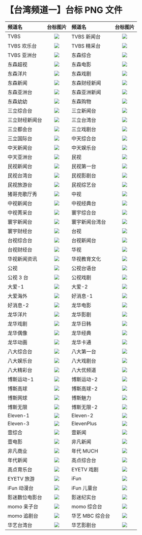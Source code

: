 # 【台湾频道一】台标 PNG 文件

| 频道名         |             台标图片             | 频道名          |             台标图片             |
| :------------- | :------------------------------: | :-------------- | :------------------------------: |
| TVBS           |    <img src="../tv/TVBS.png">    | TVBS 新闻台     |   <img src="../tv/TVBS1.png">    |
| TVBS 欢乐台    |   <img src="../tv/TVBS2.png">    | TVBS 精采台     |   <img src="../tv/TVBS3.png">    |
| TVBS 亚洲台    |   <img src="../tv/TVBS4.png">    | 东森综合        |    <img src="../tv/EBC1.png">    |
| 东森超视       |    <img src="../tv/EBC2.png">    | 东森电影        |    <img src="../tv/EBC3.png">    |
| 东森洋片       |    <img src="../tv/EBC4.png">    | 东森戏剧        |    <img src="../tv/EBC5.png">    |
| 东森新闻       |    <img src="../tv/EBC6.png">    | 东森财经新闻    |    <img src="../tv/EBC7.png">    |
| 东森亚洲台     |    <img src="../tv/EBC8.png">    | 东森亚洲新闻    |    <img src="../tv/EBC9.png">    |
| 东森幼幼       |   <img src="../tv/EBC10.png">    | 东森购物        |   <img src="../tv/EBC11.png">    |
| 三立综合台     |    <img src="../tv/SET1.png">    | 三立新闻台      |    <img src="../tv/SET2.png">    |
| 三立财经新闻台 |    <img src="../tv/SET3.png">    | 三立台湾台      |    <img src="../tv/SET4.png">    |
| 三立都会台     |    <img src="../tv/SET5.png">    | 三立戏剧台      |    <img src="../tv/SET6.png">    |
| 三立国际台     |    <img src="../tv/SET7.png">    | 中天综合台      |    <img src="../tv/CTI1.png">    |
| 中天新闻台     |    <img src="../tv/CTI2.png">    | 中天娱乐台      |    <img src="../tv/CTI3.png">    |
| 中天亚洲台     |    <img src="../tv/CTI4.png">    | 民视            |    <img src="../tv/FTV.png">     |
| 民视新闻台     |    <img src="../tv/FTV1.png">    | 民视第一台      |    <img src="../tv/FTV2.png">    |
| 民视台湾台     |    <img src="../tv/FTV3.png">    | 民视影剧台      |    <img src="../tv/FTV4.png">    |
| 民视旅游台     |    <img src="../tv/FTV5.png">    | 民视综艺台      |    <img src="../tv/FTV6.png">    |
| 猪哥亮歌厅秀   |    <img src="../tv/FTV7.png">    | 中视            |    <img src="../tv/CTV.png">     |
| 中视新闻台     |    <img src="../tv/CTV1.png">    | 中视经典台      |    <img src="../tv/CTV2.png">    |
| 中视菁采台     |    <img src="../tv/CTV3.png">    | 寰宇综合台      |  <img src="../tv/Global1.png">   |
| 寰宇新闻台     |  <img src="../tv/Global2.png">   | 寰宇新闻台湾台  |  <img src="../tv/Global3.png">   |
| 寰宇财经台     |  <img src="../tv/Global4.png">   | 台视            |    <img src="../tv/TTV.png">     |
| 台视综合台     |    <img src="../tv/TTV1.png">    | 台视新闻台      |    <img src="../tv/TTV2.png">    |
| 台视财经台     |    <img src="../tv/TTV3.png">    | 华视            |    <img src="../tv/CTS.png">     |
| 华视新闻资讯   |    <img src="../tv/CTS1.png">    | 华视教育文化    |    <img src="../tv/CTS2.png">    |
| 公视           |    <img src="../tv/PTS.png">     | 公视台语台      |    <img src="../tv/PTS1.png">    |
| 公视 3 台      |    <img src="../tv/PTS2.png">    | 公视戏剧        |    <img src="../tv/PTS3.png">    |
| 大爱-1         |   <img src="../tv/Daai1.png">    | 大爱-2          |   <img src="../tv/Daai2.png">    |
| 大爱海外       |   <img src="../tv/Daai3.png">    | 好消息-1        |  <img src="../tv/GoodTV1.png">   |
| 好消息-2       |  <img src="../tv/GoodTV2.png">   | 龙华电影        |    <img src="../tv/LTV1.png">    |
| 龙华洋片       |    <img src="../tv/LTV2.png">    | 龙华影剧        |    <img src="../tv/LTV3.png">    |
| 龙华戏剧       |    <img src="../tv/LTV4.png">    | 龙华日韩        |    <img src="../tv/LTV5.png">    |
| 龙华偶像       |    <img src="../tv/LTV6.png">    | 龙华经典        |    <img src="../tv/LTV7.png">    |
| 龙华动画       |    <img src="../tv/LTV8.png">    | 龙华卡通        |    <img src="../tv/LTV9.png">    |
| 八大综合台     |    <img src="../tv/GTV1.png">    | 八大第一台      |    <img src="../tv/GTV2.png">    |
| 八大娱乐台     |    <img src="../tv/GTV3.png">    | 八大戏剧台      |    <img src="../tv/GTV4.png">    |
| 八大精彩台     |    <img src="../tv/GTV5.png">    | 八大优频道      |    <img src="../tv/GTV6.png">    |
| 博斯运动-1     | <img src="../tv/sportcast1.png"> | 博斯运动-2      | <img src="../tv/sportcast2.png"> |
| 博斯高球       | <img src="../tv/sportcast3.png"> | 博斯高球-2      | <img src="../tv/sportcast4.png"> |
| 博斯网球       | <img src="../tv/sportcast5.png"> | 博斯魅力        | <img src="../tv/sportcast6.png"> |
| 博斯无限       | <img src="../tv/sportcast7.png"> | 博斯无限-2      | <img src="../tv/sportcast8.png"> |
| Eleven-1       |  <img src="../tv/Eleven1.png">   | Eleven-2        |  <img src="../tv/Eleven2.png">   |
| Eleven-3       |  <img src="../tv/Eleven3.png">   | ElevenPlus      |  <img src="../tv/Eleven4.png">   |
| 壹综合         |  <img src="../tv/NextTV1.png">   | 壹新闻          |  <img src="../tv/NextTV2.png">   |
| 壹电影         |  <img src="../tv/NextTV3.png">   | 非凡新闻        |  <img src="../tv/Unique1.png">   |
| 非凡商业       |  <img src="../tv/Unique2.png">   | 年代 MUCH       |    <img src="../tv/ERA1.png">    |
| 年代新闻       |    <img src="../tv/ERA2.png">    | 高点综合台      |    <img src="../tv/Top1.png">    |
| 高点育乐台     |    <img src="../tv/Top2.png">    | EYETV 戏剧      |    <img src="../tv/EYE1.png">    |
| EYETV 旅游     |    <img src="../tv/EYE2.png">    | iFun            |   <img src="../tv/ifun1.png">    |
| iFun 动漫台    |   <img src="../tv/ifun2.png">    | iFun 儿童台     |   <img src="../tv/ifun3.png">    |
| 影迷数位电影台 |   <img src="../tv/FANS1.png">    | 影迷纪实台      |   <img src="../tv/FANS2.png">    |
| momo 亲子台    |   <img src="../tv/momo1.png">    | momo 综合台     |   <img src="../tv/momo2.png">    |
| momo 追剧台    |   <img src="../tv/momo3.png">    | 华艺 MBC 综合台 |   <img src="../tv/huayi1.png">   |
| 华艺台湾台     |   <img src="../tv/huayi2.png">   | 华艺影剧台      |   <img src="../tv/huayi3.png">   |
